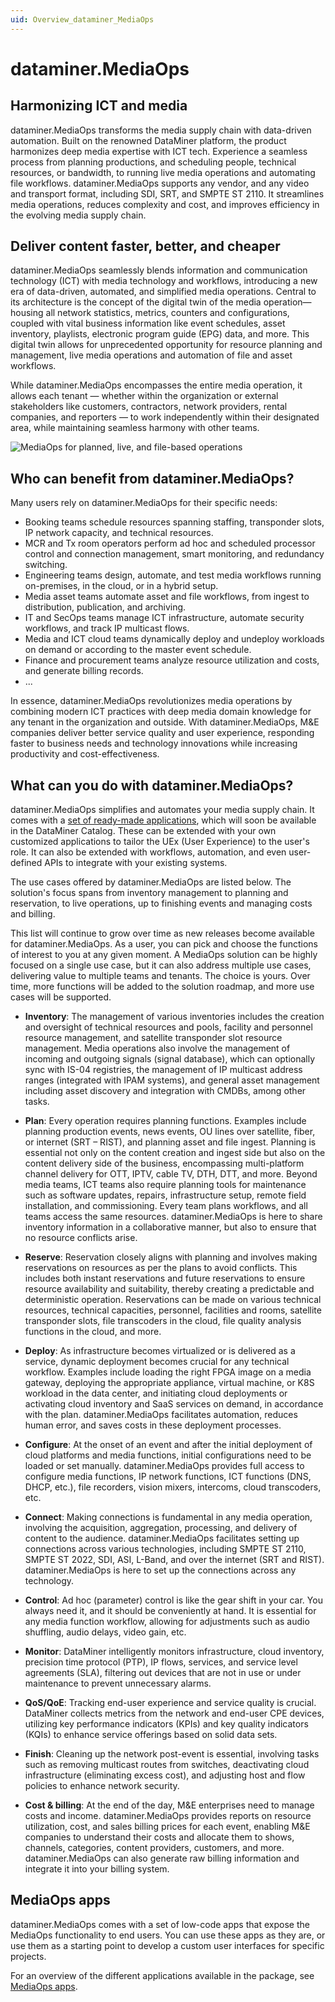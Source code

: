 ```yaml
---
uid: Overview_dataminer_MediaOps
---
```


# dataminer.MediaOps

## Harmonizing ICT and media

dataminer.MediaOps transforms the media supply chain with data-driven automation. Built on the renowned DataMiner platform, the product harmonizes deep media expertise with ICT tech. Experience a seamless process from planning productions, and scheduling people, technical resources, or bandwidth, to running live media operations and automating file workflows. dataminer.MediaOps supports any vendor, and any video and transport format, including SDI, SRT, and SMPTE ST 2110. It streamlines media operations, reduces complexity and cost, and improves efficiency in the evolving media supply chain.

## Deliver content faster, better, and cheaper

dataminer.MediaOps seamlessly blends information and communication technology (ICT) with media technology and workflows, introducing a new era of data-driven, automated, and simplified media operations. Central to its architecture is the concept of the digital twin of the media operation—housing all network statistics, metrics, counters and configurations, coupled with vital business information like event schedules, asset inventory, playlists, electronic program guide (EPG) data, and more. This digital twin allows for unprecedented opportunity for resource planning and management, live media operations and automation of file and asset workflows.

While dataminer.MediaOps encompasses the entire media operation, it allows each tenant — whether within the organization or external stakeholders like customers, contractors, network providers, rental companies, and reporters — to work independently within their designated area, while maintaining seamless harmony with other teams.

![MediaOps for planned, live, and file-based operations](~/dataminer-overview/images/mediaops_plan_live_file.png)

## Who can benefit from dataminer.MediaOps?

Many users rely on dataminer.MediaOps for their specific needs:

- Booking teams schedule resources spanning staffing, transponder slots, IP network capacity, and technical resources.
- MCR and Tx room operators perform ad hoc and scheduled processor control and connection management, smart monitoring, and redundancy switching.
- Engineering teams design, automate, and test media workflows running on-premises, in the cloud, or in a hybrid setup.
- Media asset teams automate asset and file workflows, from ingest to distribution, publication, and archiving.
- IT and SecOps teams manage ICT infrastructure, automate security workflows, and track IP multicast flows.
- Media and ICT cloud teams dynamically deploy and undeploy workloads on demand or according to the master event schedule.
- Finance and procurement teams analyze resource utilization and costs, and generate billing records.
- ...

In essence, dataminer.MediaOps revolutionizes media operations by combining modern ICT practices with deep media domain knowledge for any tenant in the organization and outside. With dataminer.MediaOps, M&E companies deliver better service quality and user experience, responding faster to business needs and technology innovations while increasing productivity and cost-effectiveness.

## What can you do with dataminer.MediaOps?

dataminer.MediaOps simplifies and automates your media supply chain. It comes with a [set of ready-made applications](xref:Overview_MediaOps_Apps), which will soon be available in the DataMiner Catalog<!-- TBD: update when available -->. These can be extended with your own customized applications to tailor the UEx (User Experience) to the user's role. It can also be extended with workflows, automation, and even user-defined APIs to integrate with your existing systems.

The use cases offered by dataminer.MediaOps are listed below. The solution's focus spans from inventory management to planning and reservation, to live operations, up to finishing events and managing costs and billing.

This list will continue to grow over time as new releases become available for dataminer.MediaOps. As a user, you can pick and choose the functions of interest to you at any given moment. A MediaOps solution can be highly focused on a single use case, but it can also address multiple use cases, delivering value to multiple teams and tenants. The choice is yours. Over time, more functions will be added to the solution roadmap, and more use cases will be supported.

- **Inventory**: The management of various inventories includes the creation and oversight of technical resources and pools, facility and personnel resource management, and satellite transponder slot resource management. Media operations also involve the management of incoming and outgoing signals (signal database), which can optionally sync with IS-04 registries, the management of IP multicast address ranges (integrated with IPAM systems), and general asset management including asset discovery and integration with CMDBs, among other tasks.

- **Plan**: Every operation requires planning functions. Examples include planning production events, news events, OU lines over satellite, fiber, or internet (SRT – RIST), and planning asset and file ingest. Planning is essential not only on the content creation and ingest side but also on the content delivery side of the business, encompassing multi-platform channel delivery for OTT, IPTV, cable TV, DTH, DTT, and more. Beyond media teams, ICT teams also require planning tools for maintenance such as software updates, repairs, infrastructure setup, remote field installation, and commissioning. Every team plans workflows, and all teams access the same resources. dataminer.MediaOps is here to share inventory information in a collaborative manner, but also to ensure that no resource conflicts arise.

- **Reserve**: Reservation closely aligns with planning and involves making reservations on resources as per the plans to avoid conflicts. This includes both instant reservations and future reservations to ensure resource availability and suitability, thereby creating a predictable and deterministic operation. Reservations can be made on various technical resources, technical capacities, personnel, facilities and rooms, satellite transponder slots, file transcoders in the cloud, file quality analysis functions in the cloud, and more.

- **Deploy**: As infrastructure becomes virtualized or is delivered as a service, dynamic deployment becomes crucial for any technical workflow. Examples include loading the right FPGA image on a media gateway, deploying the appropriate appliance, virtual machine, or K8S workload in the data center, and initiating cloud deployments or activating cloud inventory and SaaS services on demand, in accordance with the plan. dataminer.MediaOps facilitates automation, reduces human error, and saves costs in these deployment processes.

- **Configure**: At the onset of an event and after the initial deployment of cloud platforms and media functions, initial configurations need to be loaded or set manually. dataminer.MediaOps provides full access to configure media functions, IP network functions, ICT functions (DNS, DHCP, etc.), file recorders, vision mixers, intercoms, cloud transcoders, etc.

- **Connect**: Making connections is fundamental in any media operation, involving the acquisition, aggregation, processing, and delivery of content to the audience. dataminer.MediaOps facilitates setting up connections across various technologies, including SMPTE ST 2110, SMPTE ST 2022, SDI, ASI, L-Band, and over the internet (SRT and RIST). dataminer.MediaOps is here to set up the connections across any technology.

- **Control**: Ad hoc (parameter) control is like the gear shift in your car. You always need it, and it should be conveniently at hand. It is essential for any media function workflow, allowing for adjustments such as audio shuffling, audio delays, video gain, etc.

- **Monitor**: DataMiner intelligently monitors infrastructure, cloud inventory, precision time protocol (PTP), IP flows, services, and service level agreements (SLA), filtering out devices that are not in use or under maintenance to prevent unnecessary alarms.

- **QoS/QoE**: Tracking end-user experience and service quality is crucial. DataMiner collects metrics from the network and end-user CPE devices, utilizing key performance indicators (KPIs) and key quality indicators (KQIs) to enhance service offerings based on solid data sets.

- **Finish**: Cleaning up the network post-event is essential, involving tasks such as removing multicast routes from switches, deactivating cloud infrastructure (eliminating excess cost), and adjusting host and flow policies to enhance network security.

- **Cost & billing**: At the end of the day, M&E enterprises need to manage costs and income. dataminer.MediaOps provides reports on resource utilization, cost, and sales billing prices for each event, enabling M&E companies to understand their costs and allocate them to shows, channels, categories, content providers, customers, and more. dataminer.MediaOps can also generate raw billing information and integrate it into your billing system.

## MediaOps apps

dataminer.MediaOps comes with a set of low-code apps that expose the MediaOps functionality to end users. You can use these apps as they are, or use them as a starting point to develop a custom user interfaces for specific projects.

For an overview of the different applications available in the package, see [MediaOps apps](xref:Overview_MediaOps_Apps).
